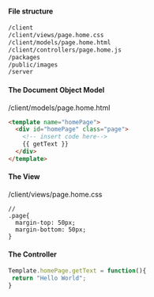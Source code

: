 
#### File structure 
````sh
/client
/client/views/page.home.css
/client/models/page.home.html
/client/controllers/page.home.js
/packages
/public/images
/server
````
 
#### The Document Object Model  
/client/models/page.home.html  
````html
<template name="homePage">
  <div id="homePage" class="page">
    <!-- insert code here-->
    {{ getText }}
  </div>
</template>
````

#### The View  
/client/views/page.home.css  
````less
// 
.page{
  margin-top: 50px;
  margin-bottom: 50px;
}
````

#### The Controller
````js
Template.homePage.getText = function(){
 return "Hello World";
}
````
